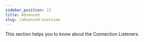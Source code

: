 ```yaml
---
sidebar_position: 13
title: Advanced
slug: /advanced-overview
---
```


This section helps you to know about the Connection Listeners.
